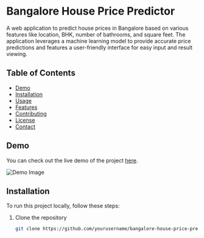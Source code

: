 # Bangalore House Price Predictor

A web application to predict house prices in Bangalore based on various features like location, BHK, number of bathrooms, and square feet. The application leverages a machine learning model to provide accurate price predictions and features a user-friendly interface for easy input and result viewing.

## Table of Contents

- [Demo](#demo)
- [Installation](#installation)
- [Usage](#usage)
- [Features](#features)
- [Contributing](#contributing)
- [License](#license)
- [Contact](#contact)

## Demo

You can check out the live demo of the project [here](https://bangalorehousepricepredictor-58f3a372a384.herokuapp.com/).

![Demo Image](link_to_demo_image)

## Installation

To run this project locally, follow these steps:

1. Clone the repository
   ```bash
   git clone https://github.com/yourusername/bangalore-house-price-predictor.git
